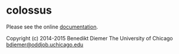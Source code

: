 colossus
========

Please see the online [documentation](http://bdiemer.bitbucket.org).

Copyright (c) 2014-2015
Benedikt Diemer
The University of Chicago
bdiemer@oddjob.uchicago.edu

